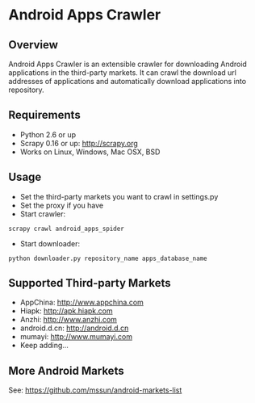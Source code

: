 Android Apps Crawler
====================

Overview
--------
Android Apps Crawler is an extensible crawler for downloading Android applications in the third-party markets.
It can crawl the download url addresses of applications and automatically download applications
into repository.

Requirements
------------
* Python 2.6 or up
* Scrapy 0.16 or up: http://scrapy.org
* Works on Linux, Windows, Mac OSX, BSD

Usage
-----
* Set the third-party markets you want to crawl in settings.py
* Set the proxy if you have
* Start crawler: 
```
scrapy crawl android_apps_spider
```
* Start downloader:
```
python downloader.py repository_name apps_database_name
```

Supported Third-party Markets
-----------------------------
* AppChina: http://www.appchina.com
* Hiapk: http://apk.hiapk.com
* Anzhi: http://www.anzhi.com
* android.d.cn: http://android.d.cn
* mumayi: http://www.mumayi.com
* Keep adding...

More Android Markets
--------------------
See: https://github.com/mssun/android-markets-list
